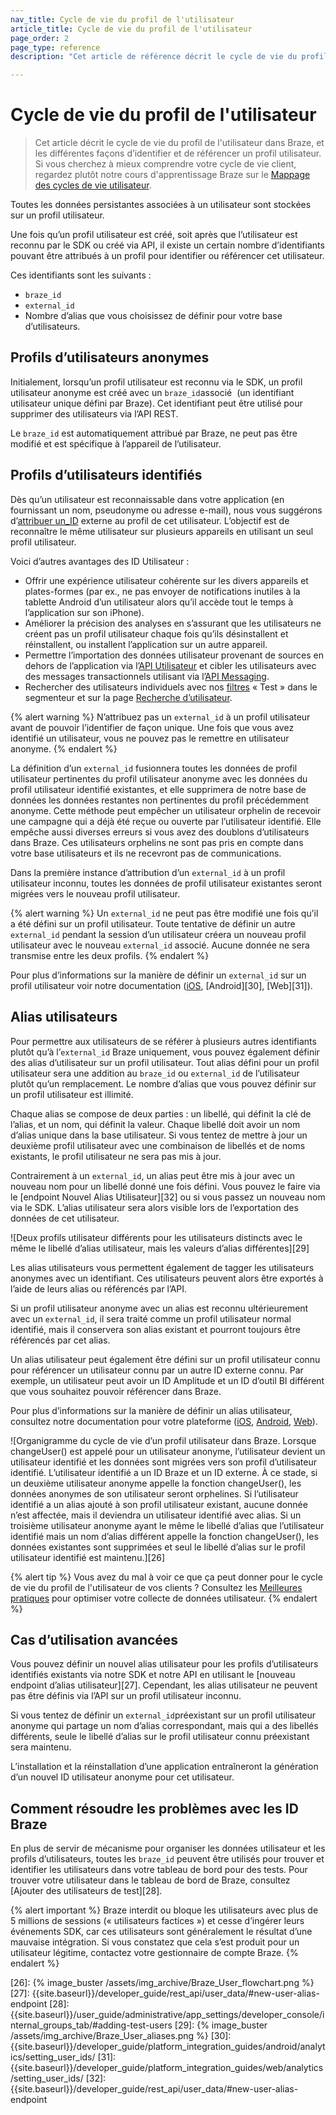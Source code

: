 ```yaml
---
nav_title: Cycle de vie du profil de l'utilisateur
article_title: Cycle de vie du profil de l'utilisateur
page_order: 2
page_type: reference
description: "Cet article de référence décrit le cycle de vie du profil de l'utilisateur dans Braze, et les différentes façons d’identifier et de référencer un profil utilisateur."

---
```


# Cycle de vie du profil de l'utilisateur

> Cet article décrit le cycle de vie du profil de l'utilisateur dans Braze, et les différentes façons d’identifier et de référencer un profil utilisateur. Si vous cherchez à mieux comprendre votre cycle de vie client, regardez plutôt notre cours d'apprentissage Braze sur le [Mappage des cycles de vie utilisateur](https://learning.braze.com/mapping-customer-lifecycles).

Toutes les données persistantes associées à un utilisateur sont stockées sur un profil utilisateur.

Une fois qu’un profil utilisateur est créé, soit après que l’utilisateur est reconnu par le SDK ou créé via API, il existe un certain nombre d’identifiants pouvant être attribués à un profil pour identifier ou référencer cet utilisateur. 

Ces identifiants sont les suivants :

* `braze_id`
* `external_id`
* Nombre d’alias que vous choisissez de définir pour votre base d’utilisateurs.

## Profils d’utilisateurs anonymes

Initialement, lorsqu’un profil utilisateur est reconnu via le SDK, un profil utilisateur anonyme est créé avec un `braze_id`associé  (un identifiant utilisateur unique défini par Braze). Cet identifiant peut être utilisé pour supprimer des utilisateurs via l’API REST.

Le `braze_id` est automatiquement attribué par Braze, ne peut pas être modifié et est spécifique à l’appareil de l’utilisateur.

## Profils d’utilisateurs identifiés

Dès qu’un utilisateur est reconnaissable dans votre application (en fournissant un nom, pseudonyme ou adresse e-mail), nous vous suggérons d’[attribuer un_ID][23] externe au profil de cet utilisateur. L’objectif est de reconnaître le même utilisateur sur plusieurs appareils en utilisant un seul profil utilisateur.

Voici d’autres avantages des ID Utilisateur : 

- Offrir une expérience utilisateur cohérente sur les divers appareils et plates-formes (par ex., ne pas envoyer de notifications inutiles à la tablette Android d’un utilisateur alors qu’il accède tout le temps à l’application sur son iPhone).
- Améliorer la précision des analyses en s’assurant que les utilisateurs ne créent pas un profil utilisateur chaque fois qu’ils désinstallent et réinstallent, ou installent l’application sur un autre appareil.
- Permettre l’importation des données utilisateur provenant de sources en dehors de l’application via l’[API Utilisateur]({{site.baseurl}}/api/endpoints/user_data/) et cibler les utilisateurs avec des messages transactionnels utilisant via l’[API Messaging]({{site.baseurl}}/api/endpoints/messaging/).
- Rechercher des utilisateurs individuels avec nos [filtres]({{site.baseurl}}/user_guide/engagement_tools/segments/segmentation_filters/) « Test » dans le segmenteur et sur la page [Recherche d’utilisateur]({{site.baseurl}}/user_guide/engagement_tools/segments/using_user_search/).

{% alert warning %}
N’attribuez pas un `external_id` à un profil utilisateur avant de pouvoir l’identifier de façon unique. Une fois que vous avez identifié un utilisateur, vous ne pouvez pas le remettre en utilisateur anonyme.
{% endalert %} 

La définition d’un `external_id` fusionnera toutes les données de profil utilisateur pertinentes du profil utilisateur anonyme avec les données du profil utilisateur identifié existantes, et elle supprimera de notre base de données les données restantes non pertinentes du profil précédemment anonyme. Cette méthode peut empêcher un utilisateur orphelin de recevoir une campagne qui a déjà été reçue ou ouverte par l’utilisateur identifié. Elle empêche aussi diverses erreurs si vous avez des doublons d’utilisateurs dans Braze. Ces utilisateurs orphelins ne sont pas pris en compte dans votre base utilisateurs et ils ne recevront pas de communications.

Dans la première instance d’attribution d’un `external_id` à un profil utilisateur inconnu, toutes les données de profil utilisateur existantes seront migrées vers le nouveau profil utilisateur.

{% alert warning %}
Un `external_id` ne peut pas être modifié une fois qu’il a été défini sur un profil utilisateur. Toute tentative de définir un autre `external_id` pendant la session d’un utilisateur créera un nouveau profil utilisateur avec le nouveau `external_id` associé. Aucune donnée ne sera transmise entre les deux profils.
{% endalert %}

Pour plus d’informations sur la manière de définir un `external_id` sur un profil utilisateur voir notre documentation ([iOS][24], [Android][30], [Web][31]).

## Alias utilisateurs

Pour permettre aux utilisateurs de se référer à plusieurs autres identifiants plutôt qu’à l’`external_id` Braze uniquement, vous pouvez également définir des alias d’utilisateur sur un profil utilisateur. Tout alias défini pour un profil utilisateur sera une addition au `braze_id` ou `external_id` de l’utilisateur plutôt qu’un remplacement. Le nombre d’alias que vous pouvez définir sur un profil utilisateur est illimité.

Chaque alias se compose de deux parties : un libellé, qui définit la clé de l’alias, et un nom, qui définit la valeur. Chaque libellé doit avoir un nom d’alias unique dans la base utilisateur. Si vous tentez de mettre à jour un deuxième profil utilisateur avec une combinaison de libellés et de noms existants, le profil utilisateur ne sera pas mis à jour.

Contrairement à un `external_id`, un alias peut être mis à jour avec un nouveau nom pour un libellé donné une fois défini. Vous pouvez le faire via le [endpoint Nouvel Alias Utilisateur][32] ou si vous passez un nouveau nom via le SDK. L’alias utilisateur sera alors visible lors de l’exportation des données de cet utilisateur.

![Deux profils utilisateur différents pour les utilisateurs distincts avec le même le libellé d’alias utilisateur, mais les valeurs d’alias différentes][29]

Les alias utilisateurs vous permettent également de tagger les utilisateurs anonymes avec un identifiant. Ces utilisateurs peuvent alors être exportés à l’aide de leurs alias ou référencés par l’API.

Si un profil utilisateur anonyme avec un alias est reconnu ultérieurement avec un `external_id`, il sera traité comme un profil utilisateur normal identifié, mais il conservera son alias existant et pourront toujours être référencés par cet alias.

Un alias utilisateur peut également être défini sur un profil utilisateur connu pour référencer un utilisateur connu par un autre ID externe connu. Par exemple, un utilisateur peut avoir un ID Amplitude et un ID d’outil BI différent que vous souhaitez pouvoir référencer dans Braze.

Pour plus d’informations sur la manière de définir un alias utilisateur, consultez notre documentation pour votre plateforme ([iOS][1], [Android][2], [Web][3]).

![Organigramme du cycle de vie d’un profil utilisateur dans Braze. Lorsque changeUser() est appelé pour un utilisateur anonyme, l’utilisateur devient un utilisateur identifié et les données sont migrées vers son profil d’utilisateur identifié. L’utilisateur identifié a un ID Braze et un ID externe. À ce stade, si un deuxième utilisateur anonyme appelle la fonction changeUser(), les données anonymes de son utilisateur seront orphelines. Si l’utilisateur identifié a un alias ajouté à son profil utilisateur existant, aucune donnée n’est affectée, mais il deviendra un utilisateur identifié avec alias. Si un troisième utilisateur anonyme ayant le même le libellé d’alias que l’utilisateur identifié mais un nom d’alias différent appelle la fonction changeUser(), les données existantes sont supprimées et seul le libellé d’alias sur le profil utilisateur identifié est maintenu.][26]

{% alert tip %}
Vous avez du mal à voir ce que ça peut donner pour le cycle de vie du profil de l'utilisateur de vos clients ? Consultez les [Meilleures pratiques]({{site.baseurl}}/user_guide/data_and_analytics/user_data_collection/best_practices/) pour optimiser votre collecte de données utilisateur.
{% endalert %}

## Cas d’utilisation avancées

Vous pouvez définir un nouvel alias utilisateur pour les profils d’utilisateurs identifiés existants via notre SDK et notre API en utilisant le [nouveau endpoint d’alias utilisateur][27]. Cependant, les alias utilisateur ne peuvent pas être définis via l’API sur un profil utilisateur inconnu.

Si vous tentez de définir un `external_id`préexistant sur un profil utilisateur anonyme qui partage un nom d’alias correspondant, mais qui a des libellés différents, seule le libellé d’alias sur le profil utilisateur connu préexistant sera maintenu.

L’installation et la réinstallation d’une application entraîneront la génération d’un nouvel ID utilisateur anonyme pour cet utilisateur.

## Comment résoudre les problèmes avec les ID Braze

En plus de servir de mécanisme pour organiser les données utilisateur et les profils d’utilisateurs, toutes les `braze_id` peuvent être utilisés pour trouver et identifier les utilisateurs dans votre tableau de bord pour des tests. Pour trouver votre utilisateur dans le tableau de bord de Braze, consultez [Ajouter des utilisateurs de test][28].

{% alert important %}
Braze interdit ou bloque les utilisateurs avec plus de 5 millions de sessions (« utilisateurs factices ») et cesse d’ingérer leurs événements SDK, car ces utilisateurs sont généralement le résultat d’une mauvaise intégration. Si vous constatez que cela s’est produit pour un utilisateur légitime, contactez votre gestionnaire de compte Braze.
{% endalert %}

[1]: {{site.baseurl}}/developer_guide/platform_integration_guides/ios/analytics/setting_user_ids/#aliasing-users
[2]: {{site.baseurl}}/developer_guide/platform_integration_guides/android/analytics/setting_user_ids/#aliasing-users
[3]: {{site.baseurl}}/developer_guide/platform_integration_guides/web/analytics/setting_user_ids/#aliasing-users

[23]: {{site.baseurl}}/developer_guide/platform_integration_guides/ios/analytics/setting_user_ids/#assigning-a-user-id
[24]: {{site.baseurl}}/developer_guide/platform_integration_guides/ios/analytics/setting_user_ids/
[25]: {{site.baseurl}}/developer_guide/home/
[26]: {% image_buster /assets/img_archive/Braze_User_flowchart.png %}
[27]: {{site.baseurl}}/developer_guide/rest_api/user_data/#new-user-alias-endpoint
[28]: {{site.baseurl}}/user_guide/administrative/app_settings/developer_console/internal_groups_tab/#adding-test-users
[29]: {% image_buster /assets/img_archive/Braze_User_aliases.png %}
[30]: {{site.baseurl}}/developer_guide/platform_integration_guides/android/analytics/setting_user_ids/
[31]: {{site.baseurl}}/developer_guide/platform_integration_guides/web/analytics/setting_user_ids/
[32]: {{site.baseurl}}/developer_guide/rest_api/user_data/#new-user-alias-endpoint
